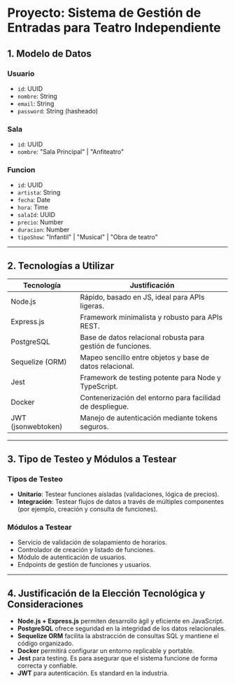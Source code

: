 # Proyecto: Sistema de Gestión de Entradas para Teatro Independiente

## 1. Modelo de Datos

### Usuario
- `id`: UUID
- `nombre`: String
- `email`: String
- `password`: String (hasheado)

### Sala
- `id`: UUID
- `nombre`: "Sala Principal" | "Anfiteatro"

### Funcion
- `id`: UUID
- `artista`: String
- `fecha`: Date
- `hora`: Time
- `salaId`: UUID
- `precio`: Number
- `duracion`: Number
- `tipoShow`: "Infantil" | "Musical" | "Obra de teatro"

---

## 2. Tecnologías a Utilizar

| Tecnología            | Justificación                                                   |
|------------------------|----------------------------------------------------------------|
| Node.js                | Rápido, basado en JS, ideal para APIs ligeras.                 |
| Express.js             | Framework minimalista y robusto para APIs REST.                |
| PostgreSQL             | Base de datos relacional robusta para gestión de funciones.    |
| Sequelize (ORM)        | Mapeo sencillo entre objetos y base de datos relacional.       |
| Jest                   | Framework de testing potente para Node y TypeScript.           |
| Docker                 | Contenerización del entorno para facilidad de despliegue.      |
| JWT (jsonwebtoken)     | Manejo de autenticación mediante tokens seguros.               |

---

## 3. Tipo de Testeo y Módulos a Testear

### Tipos de Testeo
- **Unitario**: Testear funciones aisladas (validaciones, lógica de precios).
- **Integración**: Testear flujos de datos a través de múltiples componentes (por ejemplo, creación y consulta de funciones).

### Módulos a Testear
- Servicio de validación de solapamiento de horarios.
- Controlador de creación y listado de funciones.
- Módulo de autenticación de usuarios.
- Endpoints de gestión de funciones y usuarios.

---

## 4. Justificación de la Elección Tecnológica y Consideraciones

- **Node.js + Express.js** permiten desarrollo ágil y eficiente en JavaScript.
- **PostgreSQL** ofrece seguridad en la integridad de los datos relacionales.
- **Sequelize ORM** facilita la abstracción de consultas SQL y mantiene el código organizado.
- **Docker** permitirá configurar un entorno replicable y portable.
- **Jest** para testing. Es para asegurar que el sistema funcione de forma correcta y confiable.
- **JWT** para autenticación. Es standard en la industria.
